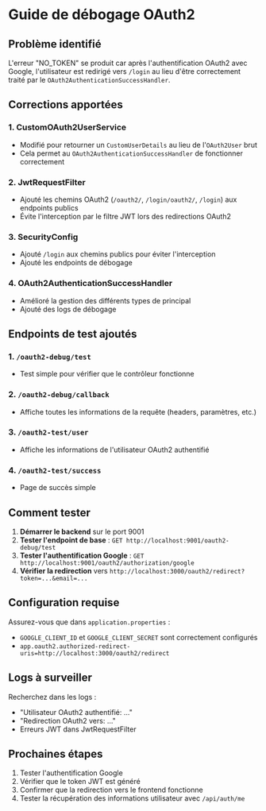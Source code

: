 # Guide de débogage OAuth2

## Problème identifié
L'erreur "NO_TOKEN" se produit car après l'authentification OAuth2 avec Google, l'utilisateur est redirigé vers `/login` au lieu d'être correctement traité par le `OAuth2AuthenticationSuccessHandler`.

## Corrections apportées

### 1. CustomOAuth2UserService
- Modifié pour retourner un `CustomUserDetails` au lieu de l'`OAuth2User` brut
- Cela permet au `OAuth2AuthenticationSuccessHandler` de fonctionner correctement

### 2. JwtRequestFilter
- Ajouté les chemins OAuth2 (`/oauth2/`, `/login/oauth2/`, `/login`) aux endpoints publics
- Évite l'interception par le filtre JWT lors des redirections OAuth2

### 3. SecurityConfig
- Ajouté `/login` aux chemins publics pour éviter l'interception
- Ajouté les endpoints de débogage

### 4. OAuth2AuthenticationSuccessHandler
- Amélioré la gestion des différents types de principal
- Ajouté des logs de débogage

## Endpoints de test ajoutés

### 1. `/oauth2-debug/test`
- Test simple pour vérifier que le contrôleur fonctionne

### 2. `/oauth2-debug/callback`
- Affiche toutes les informations de la requête (headers, paramètres, etc.)

### 3. `/oauth2-test/user`
- Affiche les informations de l'utilisateur OAuth2 authentifié

### 4. `/oauth2-test/success`
- Page de succès simple

## Comment tester

1. **Démarrer le backend** sur le port 9001
2. **Tester l'endpoint de base** : `GET http://localhost:9001/oauth2-debug/test`
3. **Tester l'authentification Google** : `GET http://localhost:9001/oauth2/authorization/google`
4. **Vérifier la redirection** vers `http://localhost:3000/oauth2/redirect?token=...&email=...`

## Configuration requise

Assurez-vous que dans `application.properties` :
- `GOOGLE_CLIENT_ID` et `GOOGLE_CLIENT_SECRET` sont correctement configurés
- `app.oauth2.authorized-redirect-uris=http://localhost:3000/oauth2/redirect`

## Logs à surveiller

Recherchez dans les logs :
- "Utilisateur OAuth2 authentifié: ..."
- "Redirection OAuth2 vers: ..."
- Erreurs JWT dans JwtRequestFilter

## Prochaines étapes

1. Tester l'authentification Google
2. Vérifier que le token JWT est généré
3. Confirmer que la redirection vers le frontend fonctionne
4. Tester la récupération des informations utilisateur avec `/api/auth/me`